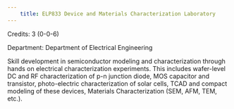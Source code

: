 ```yaml
---
    title: ELP833 Device and Materials Characterization Laboratory
---
```

Credits: 3 (0-0-6)

Department: Department of Electrical Engineering

Skill development in semiconductor modeling and characterization through hands on electrical characterization experiments. This includes wafer-level DC and RF characterization of p-n junction diode, MOS capacitor and transistor, photo-electric characterization of solar cells, TCAD and compact modeling of these devices, Materials Characterization (SEM, AFM, TEM, etc.).